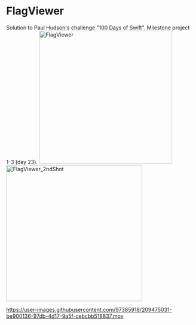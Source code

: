 # FlagViewer
Solution to Paul Hudson's challenge "100 Days of Swift". Milestone project 1-3 (day 23). 
<img width="356" alt="FlagViewer" src="https://user-images.githubusercontent.com/97385918/209474980-cacdb7da-b439-4295-98be-277196af1d3f.png">
<img width="364" alt="FlagViewer_2ndShot" src="https://user-images.githubusercontent.com/97385918/209475123-062350f5-47fa-4f0d-9c2c-56864916760c.png">

https://user-images.githubusercontent.com/97385918/209475031-be900136-97db-4d17-9a5f-cebcbb518837.mov
